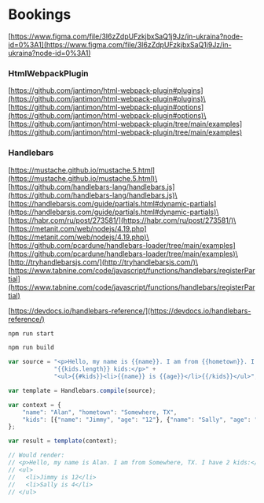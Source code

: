 # Bookings

[https://www.figma.com/file/3I6zZdpUFzkjbxSaQ1j9Jz/in-ukraina?node-id=0%3A1](https://www.figma.com/file/3I6zZdpUFzkjbxSaQ1j9Jz/in-ukraina?node-id=0%3A1)

### HtmlWebpackPlugin

[https://github.com/jantimon/html-webpack-plugin#plugins](https://github.com/jantimon/html-webpack-plugin#plugins)\
[https://github.com/jantimon/html-webpack-plugin#options](https://github.com/jantimon/html-webpack-plugin#options)\
[https://github.com/jantimon/html-webpack-plugin/tree/main/examples](https://github.com/jantimon/html-webpack-plugin/tree/main/examples)

### Handlebars

[https://mustache.github.io/mustache.5.html](https://mustache.github.io/mustache.5.html)\
[https://github.com/handlebars-lang/handlebars.js](https://github.com/handlebars-lang/handlebars.js)\
[https://handlebarsjs.com/guide/partials.html#dynamic-partials](https://handlebarsjs.com/guide/partials.html#dynamic-partials)\
[https://habr.com/ru/post/273581/](https://habr.com/ru/post/273581/)\
[https://metanit.com/web/nodejs/4.19.php](https://metanit.com/web/nodejs/4.19.php)\
[https://github.com/pcardune/handlebars-loader/tree/main/examples](https://github.com/pcardune/handlebars-loader/tree/main/examples)\
[http://tryhandlebarsjs.com/](http://tryhandlebarsjs.com/)\
[https://www.tabnine.com/code/javascript/functions/handlebars/registerPartial](https://www.tabnine.com/code/javascript/functions/handlebars/registerPartial)

[https://devdocs.io/handlebars-reference/](https://devdocs.io/handlebars-reference/)

```sh
npm run start
```

```sh
npm run build
```

```javascript
var source = "<p>Hello, my name is {{name}}. I am from {{hometown}}. I have " +
             "{{kids.length}} kids:</p>" +
             "<ul>{{#kids}}<li>{{name}} is {{age}}</li>{{/kids}}</ul>";

var template = Handlebars.compile(source);

var context = {
    "name": "Alan", "hometown": "Somewhere, TX",
    "kids": [{"name": "Jimmy", "age": "12"}, {"name": "Sally", "age": "4"}]
};

var result = template(context);

// Would render:
// <p>Hello, my name is Alan. I am from Somewhere, TX. I have 2 kids:</p>
// <ul>
//   <li>Jimmy is 12</li>
//   <li>Sally is 4</li>
// </ul>
```